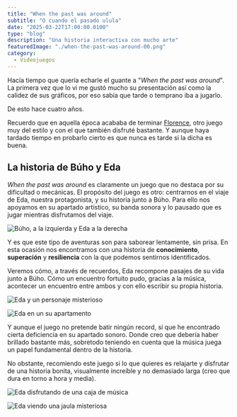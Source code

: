 ```yaml
---
title: "When the past was around"
subtitle: "O cuando el pasado ulula"
date: "2025-03-22T17:00:00.0100"
type: "blog"
description: "Una historia interactiva con mucho arte"
featuredImage: "./when-the-past-was-around-00.png"
category:
  - Videojuegos
---
```


Hacía tiempo que quería echarle el guante a "_When the past was around_". La primera vez que lo vi me gustó mucho su presentación así como la calidez de sus gráficos, por eso sabía que tarde o temprano iba a jugarlo.

De esto hace cuatro años.

Recuerdo que en aquella época acababa de terminar [Florence](/blog/florence), otro juego muy del estilo y con el que también disfruté bastante. Y aunque haya tardado tiempo en probarlo cierto es que nunca es tarde si la dicha es buena.

## La historia de Búho y Eda

_When the past was around_ es claramente un juego que no destaca por su dificultad o mecánicas. El propósito del juego es otro: centrarnos en el viaje de Eda, nuestra protagonista, y su historia junto a Búho. Para ello nos apoyamos en su apartado artístico, su banda sonora y lo pausado que es jugar mientras disfrutamos del viaje.

![Búho, a la izquierda y Eda a la derecha](./when-the-past-was-around-01.png)

Y es que este tipo de aventuras son para saborear lentamente, sin prisa. En esta ocasión nos encontramos con una historia de **conocimiento**, **superación** y **resiliencia** con la que podemos sentirnos identificados.

Veremos cómo, a través de recuerdos, Eda recompone pasajes de su vida junto a Búho. Cómo un encuentro fortuito pudo, gracias a la música, acontecer un encuentro entre ambos y con ello escribir su propia historia.

<div>

![Eda y un personaje misterioso](./when-the-past-was-around-05.png)

![Eda en un su apartamento](./when-the-past-was-around-02.png)

</div>

Y aunque el juego no pretende batir ningún record, sí que he encontrado cierta deficiencia en su apartado sonoro. Donde creo que debería haber brillado bastante más, sobretodo teniendo en cuenta que la música juega un papel fundamental dentro de la historia.

No obstante, recomiendo este juego si lo que quieres es relajarte y disfrutar de una historia bonita, visualmente increíble y no demasiado larga (creo que dura en torno a hora y media).

<div>

![Eda disfrutando de una caja de música](./when-the-past-was-around-03.png)

![Eda viendo una jaula misteriosa](./when-the-past-was-around-04.png)

</div>
